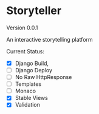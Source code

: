 Storyteller
==========

Version 0.0.1

An interactive storytelling platform

Current Status: 
- [x] Django Build, 
- [ ] Django Deploy
- [ ] No Raw HttpResponse
- [ ] Templates
- [ ] Monaco
- [x] Stable Views
- [x] Validation